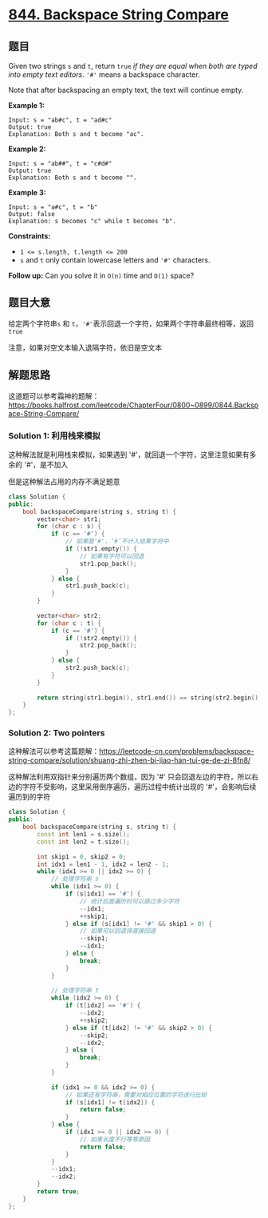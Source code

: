 # [844. Backspace String Compare](https://leetcode.com/problems/backspace-string-compare/)

## 题目

Given two strings `s` and `t`, return `true` *if they are equal when both are typed into empty text editors*. `'#'` means a backspace character.

Note that after backspacing an empty text, the text will continue empty.

 

**Example 1:**

```
Input: s = "ab#c", t = "ad#c"
Output: true
Explanation: Both s and t become "ac".
```

**Example 2:**

```
Input: s = "ab##", t = "c#d#"
Output: true
Explanation: Both s and t become "".
```

**Example 3:**

```
Input: s = "a#c", t = "b"
Output: false
Explanation: s becomes "c" while t becomes "b".
```

 

**Constraints:**

- `1 <= s.length, t.length <= 200`
- `s` and `t` only contain lowercase letters and `'#'` characters.

 

**Follow up:** Can you solve it in `O(n)` time and `O(1)` space?

## 题目大意

给定两个字符串`s` 和 `t`，`'#'`表示回退一个字符，如果两个字符串最终相等，返回 `true`

注意，如果对空文本输入退隔字符，依旧是空文本

## 解题思路

这道题可以参考霜神的题解：https://books.halfrost.com/leetcode/ChapterFour/0800~0899/0844.Backspace-String-Compare/

### Solution 1: 利用栈来模拟

这种解法就是利用栈来模拟，如果遇到 '#'，就回退一个字符，这里注意如果有多余的 '#'，是不加入

但是这种解法占用的内存不满足题意

```c++
class Solution {
public:
    bool backspaceCompare(string s, string t) {
        vector<char> str1;
        for (char c : s) {
            if (c == '#') {
                // 如果是'#'，‘#’不计入结果字符中
                if (!str1.empty()) {
                    // 如果有字符可以回退
                    str1.pop_back();
                }
            } else {
                str1.push_back(c);
            }
        }
        
        vector<char> str2;
        for (char c : t) {
            if (c == '#') {
                if (!str2.empty()) {
                    str2.pop_back();
                }
            } else {
                str2.push_back(c);
            }
        }
        
        return string(str1.begin(), str1.end()) == string(str2.begin(), str2.end());
    }
};
```

### Solution 2: Two pointers

这种解法可以参考这篇题解：https://leetcode-cn.com/problems/backspace-string-compare/solution/shuang-zhi-zhen-bi-jiao-han-tui-ge-de-zi-8fn8/

这种解法利用双指针来分别遍历两个数组，因为 '#' 只会回退左边的字符，所以右边的字符不受影响，这里采用倒序遍历，遍历过程中统计出现的 '#'，会影响后续遍历到的字符



````c++
class Solution {
public:
    bool backspaceCompare(string s, string t) {
        const int len1 = s.size();
        const int len2 = t.size();
        
        int skip1 = 0, skip2 = 0;
        int idx1 = len1 - 1, idx2 = len2 - 1;
        while (idx1 >= 0 || idx2 >= 0) {
            // 处理字符串 s
            while (idx1 >= 0) {
                if (s[idx1] == '#') {
                    // 统计后面遍历时可以跳过多少字符
                    --idx1;
                    ++skip1;
                } else if (s[idx1] != '#' && skip1 > 0) {
                    // 如果可以回退择直接回退
                    --skip1;
                    --idx1;
                } else {
                    break;
                }
            }
            
            // 处理字符串 t
            while (idx2 >= 0) {
                if (t[idx2] == '#') {
                    --idx2;
                    ++skip2;
                } else if (t[idx2] != '#' && skip2 > 0) {
                    --skip2;
                    --idx2;
                } else {
                    break;
                }
            }
            
            if (idx1 >= 0 && idx2 >= 0) {
                // 如果还有字符串，需要对相应位置的字符进行比较
                if (s[idx1] != t[idx2]) {
                    return false;
                }
            } else {
                if (idx1 >= 0 || idx2 >= 0) {
                    // 如果长度不行等等原因
                    return false;
                }
            }
            --idx1;
            --idx2;
        }
        return true;
    }
};
````



